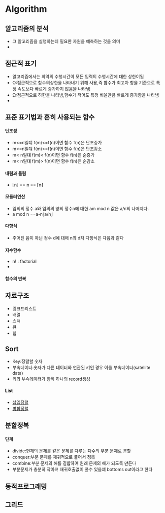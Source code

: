 # Algorithm
## 알고리즘의 분석
- 그 알고리즘을 실행하는데 필요한 자원을 예측하는 것을 의미
- 
## 점근적 표기
- 알고리즘에서는 최악의 수행시간이 모든 입력의 수행시간에 대한 상한이됨
- O:점근적으로 함수의상한을 나타내기 위해 사용,즉 함수가 최고차 항을 기준으로 특정 속도보다 빠르게 증가하지 않음을 나타냄
- Ω:점근적으로 하한을 나타냄,함수가 적어도 특정 비율만큼 빠르게 증가함을 나타냄
- 
## 표준 표기법과 흔히 사용되는 함수
#### 단조성
- m<=n일댸 f(m)<=f(n)이면 함수 f(n)은 단조증가
- m<=n일댸 f(m)>=f(n)이면 함수 f(n)은 단조감소
- m< n일댸 f(m)< f(n)이면 함수 f(n)은 순증가
- m< n일댸 f(m)> f(n)이면 함수 f(n)은 순감소

#### 내림과 올림
- ⌊n⌋ == n == ⌈n⌉
#### 모듈러연산
- 임의의 정수 a와 임의의 양의 정수n에 대한 am mod n 값은 a/n의 나머지다.
- a mod n  ==a-n⌊a/n⌋
#### 다향식
- 주어진 음이 아닌 정수 d에 대해 n의 d차 다항식은 다음과 같다
#### 지수함수
- n! : factorial
- 
#### 함수의 반복
## 자료구조
- 링크드리스트
- 배열
- 스택
- 큐
- 힙
## Sort
- Key:정렬할 숫자
- 부속데이터:숫자가 다른 데이터와 연관된 키인 경우 이를 부속데이터(satellite data)
- 키와 부속데이터가 함꼐 하나의 record생성
#### List 
- [삽입정렬](https://github.com/kyunghyunHan/algorithm_/blob/main/src/sort/insertion.rs)
- [병합정렬](https://github.com/kyunghyunHan/algorithm_/blob/main/src/sort/merge.rs)

## 분할정복
   #### 단계
   - divide:현재의 문제를 같은 문제를 다루는 다수의 부분 문제로 분할
   - conquer:부분 문제를 재귀적으로 풀어서 정복
   - combine:부분 문제의 해를 결합하여 원래 문제의 해가 되도록 만든다
   - 부분문제가 충분히 작아져 재귀호출없이 풀수 있을떄 bottoms out이라고 한다
## 동적프로그래밍
## 그리드